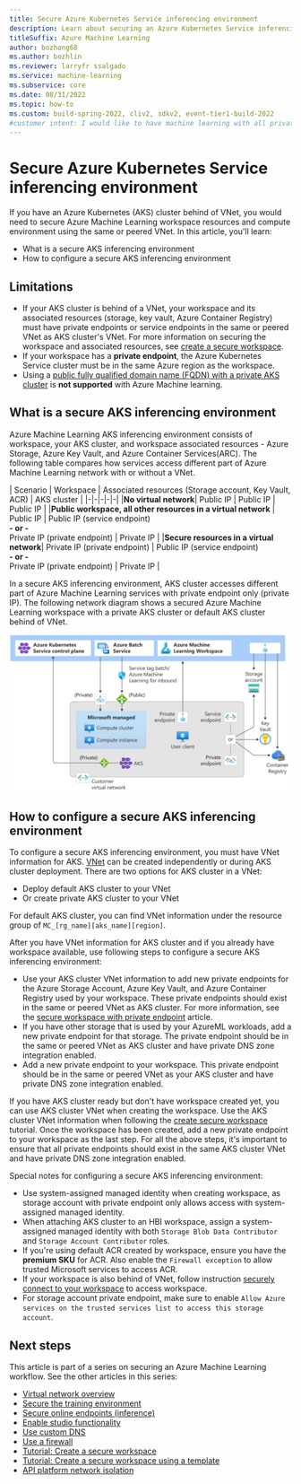 ```yaml
---
title: Secure Azure Kubernetes Service inferencing environment
description: Learn about securing an Azure Kubernetes Service inferencing environment and how to configure it. 
titleSuffix: Azure Machine Learning
author: bozhong68
ms.author: bozhlin
ms.reviewer: larryfr ssalgado
ms.service: machine-learning
ms.subservice: core
ms.date: 08/31/2022
ms.topic: how-to
ms.custom: build-spring-2022, cliv2, sdkv2, event-tier1-build-2022
#customer intent: I would like to have machine learning with all private IP only 
---
```


# Secure Azure Kubernetes Service inferencing environment

If you have an Azure Kubernetes (AKS) cluster behind of VNet, you would need to secure Azure Machine Learning workspace resources and compute environment using the same or peered VNet. In this article, you'll learn: 
  * What is a secure AKS inferencing environment
  * How to configure a secure AKS inferencing environment

## Limitations

* If your AKS cluster is behind of a VNet, your workspace and its associated resources (storage, key vault, Azure Container Registry) must have private endpoints or service endpoints in the same or peered VNet as AKS cluster's VNet. For more information on securing the workspace and associated resources, see [create a secure workspace](tutorial-create-secure-workspace.md).
* If your workspace has a __private endpoint__, the Azure Kubernetes Service cluster must be in the same Azure region as the workspace.
* Using a [public fully qualified domain name (FQDN) with a private AKS cluster](/azure/aks/private-clusters) is __not supported__ with Azure Machine learning.

## What is a secure AKS inferencing environment

Azure Machine Learning AKS inferencing environment consists of workspace, your AKS cluster, and workspace associated resources - Azure Storage, Azure Key Vault, and Azure Container Services(ARC). The following table compares how services access different part of Azure Machine Learning network with or without a VNet.

| Scenario | Workspace | Associated resources (Storage account, Key Vault, ACR) | AKS cluster |
|-|-|-|-|-|
|**No virtual network**| Public IP | Public IP | Public IP |
|**Public workspace, all other resources in a virtual network** | Public IP | Public IP (service endpoint) <br> **- or -** <br> Private IP (private endpoint) | Private IP  |
|**Secure resources in a virtual network**| Private IP (private endpoint) | Public IP (service endpoint) <br> **- or -** <br> Private IP (private endpoint) | Private IP  | 

In a secure AKS inferencing environment, AKS cluster accesses different part of Azure Machine Learning services with private endpoint only (private IP). The following network diagram shows a secured Azure Machine Learning workspace with a private AKS cluster or default AKS cluster behind of VNet.

 [![A secure AKS inferencing envrionment: AKS cluster accesses different part of AzureML services with private endpoint, including workspace and its associated resources](./media/how-to-network-security-overview/secure-inferencing-environment.svg)](./media/how-to-network-security-overview/secure-inferencing-environment.svg)

## How to configure a secure AKS inferencing environment

To configure a secure AKS inferencing environment, you must have VNet information for AKS. [VNet](../virtual-network/quick-create-portal.md) can be created independently or during AKS cluster deployment. There are two options for AKS cluster in a VNet:
  * Deploy default AKS cluster to your VNet
  * Or create private AKS cluster to your VNet

For default AKS cluster, you can find VNet information under the resource group of `MC_[rg_name][aks_name][region]`. 

After you have VNet information for AKS cluster and if you already have workspace available, use following steps to configure a secure AKS inferencing environment:
  
  * Use your AKS cluster VNet information to add new private endpoints for the Azure Storage Account, Azure Key Vault, and Azure Container Registry used by your workspace. These private endpoints should exist in the same or peered VNet as AKS cluster. For more information, see the [secure workspace with private endpoint](./how-to-secure-workspace-vnet.md#secure-the-workspace-with-private-endpoint) article.
  * If you have other storage that is used by your AzureML workloads, add a new private endpoint for that storage. The private endpoint should be in the same or peered VNet as AKS cluster and have private DNS zone integration enabled.
  * Add a new private endpoint to your workspace. This private endpoint should be in the same or peered VNet as your AKS cluster and have private DNS zone integration enabled.

If you have AKS cluster ready but don't have workspace created yet, you can use AKS cluster VNet when creating the workspace. Use the AKS cluster VNet information when following the [create secure workspace](./tutorial-create-secure-workspace.md) tutorial. Once the workspace has been created, add a new private endpoint to your workspace as the last step. For all the above steps, it's important to ensure that all private endpoints should exist in the same AKS cluster VNet and have private DNS zone integration enabled.

Special notes for configuring a secure AKS inferencing environment:
  * Use system-assigned managed identity when creating workspace, as storage account with private endpoint only allows access with system-assigned managed identity.
  * When attaching AKS cluster to an HBI workspace, assign a system-assigned managed identity with both `Storage Blob Data Contributor` and `Storage Account Contributor` roles.
  * If you're using default ACR created by workspace, ensure you have the __premium SKU__ for ACR. Also enable the `Firewall exception` to allow trusted Microsoft services to access ACR.
  * If your workspace is also behind of VNet, follow instruction [securely connect to your workspace](./how-to-secure-workspace-vnet.md#securely-connect-to-your-workspace) to access workspace.
  * For storage account private endpoint, make sure to enable `Allow Azure services on the trusted services list to access this storage account`.

## Next steps

This article is part of a series on securing an Azure Machine Learning workflow. See the other articles in this series:

* [Virtual network overview](how-to-network-security-overview.md)
* [Secure the training environment](how-to-secure-training-vnet.md)
* [Secure online endpoints (inference)](how-to-secure-online-endpoint.md)
* [Enable studio functionality](how-to-enable-studio-virtual-network.md)
* [Use custom DNS](how-to-custom-dns.md)
* [Use a firewall](how-to-access-azureml-behind-firewall.md)
* [Tutorial: Create a secure workspace](tutorial-create-secure-workspace.md)
* [Tutorial: Create a secure workspace using a template](tutorial-create-secure-workspace-template.md)
* [API platform network isolation](how-to-configure-network-isolation-with-v2.md)